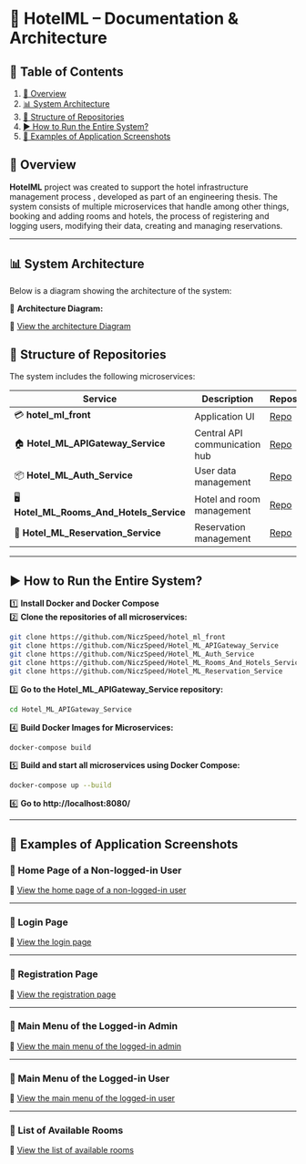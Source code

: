 # 🏨 HotelML – Documentation & Architecture  

## 📖 Table of Contents
1. [📌 Overview](#-overview)
2. [📊 System Architecture ](#-system-architecture)
3. [📂 Structure of Repositories](#-structure-of-repositories)
4. [▶️ How to Run the Entire System?](#️-how-to-run-the-entire-system)
5. [📸 Examples of Application Screenshots](#-examples-of-application-screenshots)

## 📌 Overview   
**HotelML** project was created to support the hotel infrastructure management process , developed as part of an engineering thesis. The system consists of multiple microservices that handle among other things, booking and adding rooms and hotels, the process of registering and logging users, modifying their data, creating and managing reservations.  

---

## 📊 System Architecture  
Below is a diagram showing the architecture of the system:

📌 **Architecture Diagram:** 

🔗 [View the architecture Diagram](docs/diagrams/architecture_diagram.svg)  

## 📂 Structure of Repositories
The system includes the following microservices:

| Service | Description | Repository |
|---------|------------|------------|
| 💳 **hotel_ml_front** | Application UI | [Repo](https://github.com/NiczSpeed/hotel_ml_front) |
| 🏠 **Hotel_ML_APIGateway_Service** | Central API communication hub | [Repo](https://github.com/NiczSpeed/Hotel_ML_APIGateway_Service) |
| 📦 **Hotel_ML_Auth_Service** | User data management | [Repo](https://github.com/NiczSpeed/Hotel_ML_Auth_Service) |
| 🖥️ **Hotel_ML_Rooms_And_Hotels_Service** | Hotel and room management | [Repo](https://github.com/NiczSpeed/Hotel_ML_Rooms_And_Hotels_Service) |
| 🔄 **Hotel_ML_Reservation_Service** | Reservation management | [Repo](https://github.com/NiczSpeed/Hotel_ML_Reservation_Service) |

---

## ▶️ How to Run the Entire System?  
1️⃣ **Install Docker and Docker Compose**  
2️⃣ **Clone the repositories of all microservices:**  
```sh
git clone https://github.com/NiczSpeed/hotel_ml_front
git clone https://github.com/NiczSpeed/Hotel_ML_APIGateway_Service
git clone https://github.com/NiczSpeed/Hotel_ML_Auth_Service
git clone https://github.com/NiczSpeed/Hotel_ML_Rooms_And_Hotels_Service
git clone https://github.com/NiczSpeed/Hotel_ML_Reservation_Service
```
3️⃣ **Go to the Hotel_ML_APIGateway_Service repository:**
```sh
cd Hotel_ML_APIGateway_Service
```
4️⃣ **Build Docker Images for Microservices:**
```sh
docker-compose build 
```
5️⃣ **Build and start all microservices using Docker Compose:**
```sh
docker-compose up --build 
```

6️⃣ **Go to http://localhost:8080/**

---

## 📸 Examples of Application Screenshots
### 🔹 Home Page of a Non-logged-in User
🔗 [View the home page of a non-logged-in user](docs/photos/home_page_non-logged-in_user.png)

---

### 🔹 Login Page
🔗 [View the login page](docs/photos/login_page.png)

---

### 🔹 Registration Page
🔗 [View the registration page](docs/photos/registration_page.png)

---

### 🔹 Main Menu of the Logged-in Admin
🔗 [View the main menu of the logged-in admin](docs/photos/main-menu-of-the-logged-in-admin.png)

---

### 🔹 Main Menu of the Logged-in User
🔗 [View the main menu of the logged-in user](docs/photos/main-menu-of-the-logged-in-user.png)

---

### 🔹 List of Available Rooms
🔗 [View the list of available rooms](docs/photos/list-of-available-rooms.png)